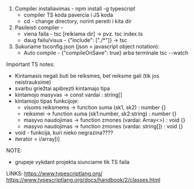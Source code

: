 1. Compiler instaliavimas - npm install -g typescript
   - compiler TS koda pavercia i JS koda
   - cd - change directory, norint pereiti i kita dir
2. Pasileisti compiler -
   - viena faila - tsc [reikiama dir] -> pvz. tsc index.ts
   - daug failu/visus - {"include": ["./*"]} -> tsc
3. Sukuriame tsconfig.json (json = javascript object notation):
   - Auto compile - {"compileOnSave": true} arba terminale tsc --watch

Important TS notes:

- Kintamasis negali buti be reiksmes, bet reiksme gali (tik jos neistrauksime)
- svarbu griežtai apibrezti kintamajo tipa
- kintamojo masyvas -> const vardai : string[]
- kintamojo tipas funkcijoje:
  - visoms reiksmems -> function suma (sk1, sk2) : number {}
  - reiksmei -> function suma (sk1:number, sk2:string) : number {}
  - masyvo naudojimas -> function zmones (vardai: Array<>) : void {}
  - masyvo naudojimas -> function zmones (vardai: string[]) : void {}
- void - funkcija, kuri nieko negrazina????
- iterator = i/array[i]

NOTE:

- grupeje vykdant projekta siunciame tik TS faila

LINKS:
https://www.typescriptlang.org/
https://www.typescriptlang.org/docs/handbook/2/classes.html
